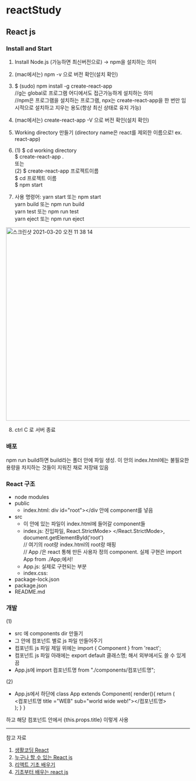 # reactStudy
## React js

### Install and Start  

1. Install Node.js (가능하면 최신버전으로) -> npm을 설치하는 의미
2. (mac에서는) npm -v 으로 버전 확인(설치 확인)
3. $ (sudo) npm install -g create-react-app  
    //g는 global로 프로그램 어디에서도 접근가능하게 설치하는 의미  
    //npm은 프로그램을 설치하는 프로그램, npx는 create-react-app을 한 번만 임시적으로 설치하고 지우는 용도(항상 최신 상태로 유지 가능)
4. (mac에서는) create-react-app -V 으로 버전 확인(설치 확인)
5. Working directory 만들기 (directory name은 react를 제외한 이름으로! ex. react-app)
6. (1)  $ cd working directory  
        $ create-react-app .  
   또는  
   (2)  $ create-react-app 프로젝트이름  
        $ cd 프로젝트 이름  
        $ npm start  
        
7. 사용 명령어: yarn start 또는 npm start  
             yarn build 또는 npm run build  
             yarn test 또는 npm run test  
             yarn eject 또는 npm run eject  
             

<img width="529" alt="스크린샷 2021-03-20 오전 11 38 14" src="https://user-images.githubusercontent.com/29995265/111856830-c33f9a80-8970-11eb-9f63-5520f534a196.png">

8. ctrl C 로 서버 종료

### 배포
npm run build하면 build라는 폴더 안에 파일 생성. 이 안의 index.html에는 불필요한 용량을 차지하는 것들이 지워진 채로 저장돼 있음  
  
  
### React 구조  

- node modules
- public
    - index.html: div id="root"></div 안에 component를 넣음
- src
    - 이 안에 있는 파일이 index.html에 들어갈 component들
    - index.js: 진입파일,
                React.StrictMode> <App /> </React.StrictMode>, document.getElementById('root')  
                // 여기의 root랑 index.html의 root랑 매핑  
                // App /은 react 통해 만든 사용자 정의 component. 실제 구현은 import App from ./App;에서!  
    - App.js: 실제로 구현되는 부분
    - index.css: 
- package-lock.json
- package.json
- README.md

### 개발


(1)
- src 에 components dir 만들기
- 그 안에 컴포넌트 별로 js 파일 만들어주기
- 컴포넌트 js 파일 제일 위에는 import { Component } from 'react'; 
- 컴포넌트 js 파일 아래에는 export default 클래스명; 해서 외부에서도 쓸 수 있게끔
- App.js에 import 컴포넌트명 from "./components/컴포넌트명";

(2)
- App.js에서 하단에
    class App extends Component{
      render(){
        return (
          <div className="App">
            <컴포넌트명 title ="WEB" sub="world wide web!"></컴포넌트명>
          </div>
        );
      }
    }

하고 해당 컴포넌트 안에서 {this.props.title} 이렇게 사용

***


참고 자료
1. [생활코딩 React](https://opentutorials.org/module/4058/24666)
2. [누구나 할 수 있는 React js](https://velopert.com/3621)
3. [리액트 기초 배우기](https://dev-pengun.tistory.com/entry/React-%EB%A6%AC%EC%95%A1%ED%8A%B8-%EA%B8%B0%EC%B4%88-%EB%B0%B0%EC%9A%B0%EA%B8%B0-1-Hello-React-%EB%A6%AC%EC%95%A1%ED%8A%B8-%ED%94%84%EB%A1%9C%EC%A0%9D%ED%8A%B8-%EC%83%9D%EC%84%B1%EA%B3%BC-%EB%B9%8C%EB%93%9C?category=913270)
4. [기초부터 배우는 react js](https://medium.com/wasd/%EA%B8%B0%EC%B4%88%EB%B6%80%ED%84%B0-%EB%B0%B0%EC%9A%B0%EB%8A%94-react-js-2-f0e8d4a55740)
